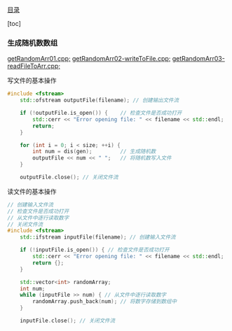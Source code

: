 [目录](../README.md)

[toc]


### 生成随机数数组
[getRandomArr01.cpp;](./getRandomArr/getRandomArr01.cpp)
[getRandomArr02-writeToFile.cpp;](./getRandomArr/getRandomArr02-writeToFile.cpp)
[getRandomArr03-readFileToArr.cpp;](./getRandomArr/getRandomArr03-readFileToArr.cpp)

写文件的基本操作
```C++
#include <fstream>
    std::ofstream outputFile(filename); // 创建输出文件流

    if (!outputFile.is_open()) {    // 检查文件是否成功打开
        std::cerr << "Error opening file: " << filename << std::endl;
        return;
    }

    for (int i = 0; i < size; ++i) {
        int num = dis(gen);         // 生成随机数
        outputFile << num << " ";   // 将随机数写入文件
    }

    outputFile.close(); // 关闭文件流
```

读文件的基本操作
```C++
// 创建输入文件流
// 检查文件是否成功打开
// 从文件中逐行读取数字
// 关闭文件流
#include <fstream>
    std::ifstream inputFile(filename); // 创建输入文件流

    if (!inputFile.is_open()) { // 检查文件是否成功打开
        std::cerr << "Error opening file: " << filename << std::endl;
        return {};
    }

    std::vector<int> randomArray;
    int num;
    while (inputFile >> num) { // 从文件中逐行读取数字
        randomArray.push_back(num); // 将数字存储到数组中
    }

    inputFile.close(); // 关闭文件流
```